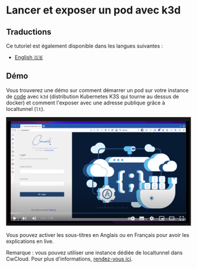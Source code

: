 # Lancer et exposer un pod avec k3d

## Traductions

Ce tutoriel est également disponible dans les langues suivantes :
* [English 🇬🇧](../../../code/k3d.md)

## Démo

Vous trouverez une démo sur comment démarrer un pod sur votre instance de [code](../../../../code.md) avec `k3d` (distribution Kubernetes K3S qui tourne au dessus de docker) et comment l'exposer avec une adresse publique grâce à localtunnel (`lt`).

[![code_demo_2](../../../../img/demo_2.png)](https://youtu.be/9NVV1wbv4ZI)

Vous pouvez activer les sous-titres en Anglais ou en Français pour avoir les explications en live.

Remarque : vous pouvez utiliser une instance dédiée de localtunnel dans CwCloud. Pour plus d'informations, [rendez-vous ici](../../../../localtunnel.md).
